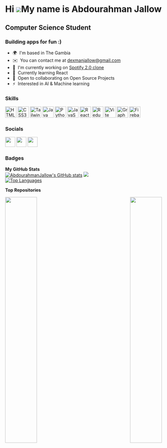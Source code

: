 Hi ![](https://user-images.githubusercontent.com/18350557/176309783-0785949b-9127-417c-8b55-ab5a4333674e.gif)My name is Abdourahman Jallow
==========================================================================================================================================

Computer Science Student
------------------------------------------

### Building apps for fun :)

*   🌍  I'm based in The Gambia
*   ✉️   You can contact me at [dexmanjallow@gmail.com](mailto:dexmanjallow@gmail.com)
*   🚀  I'm currently working on [Spotify 2.0 clone](http://github.com/AbdourahmanJallow/spotify-music-app-clone-2.0)
*   🧠  Currently learning React
*   🤝  Open to collaborating on Open Source Projects
*   ⚡   Interested in AI & Machine learning

### Skills 
<p align="left">
    <a href="https://developer.mozilla.org/en-US/docs/Glossary/HTML5" target="_blank" rel="noreferrer">
        <img src="https://raw.githubusercontent.com/danielcranney/readme-generator/main/public/icons/skills/html5-colored.svg" width="36" height="36" alt="HTML5" /></a>
   <a href="https://www.w3.org/TR/CSS/#css" target="_blank" rel="noreferrer">
        <img src="https://raw.githubusercontent.com/danielcranney/readme-generator/main/public/icons/skills/css3-colored.svg" width="36" height="36" alt="CSS3" /></a>
    <a href="https://tailwindcss.com/" target="_blank" rel="noreferrer">
        <img src="https://raw.githubusercontent.com/danielcranney/readme-generator/main/public/icons/skills/tailwindcss-colored.svg" width="36" height="36" alt="TailwindCSS" /></a>
    <a href="https://www.oracle.com/java/" target="_blank" rel="noreferrer">
        <img src="https://raw.githubusercontent.com/danielcranney/readme-generator/main/public/icons/skills/java-colored.svg" width="36" height="36" alt="Java" /></a>
    <a href="https://www.python.org/" target="_blank" rel="noreferrer">
        <img src="https://raw.githubusercontent.com/danielcranney/readme-generator/main/public/icons/skills/python-colored.svg" width="36" height="36" alt="Python" /></a>
    <a href="https://developer.mozilla.org/en-US/docs/Web/JavaScript" target="_blank" rel="noreferrer">
        <img src="https://raw.githubusercontent.com/danielcranney/readme-generator/main/public/icons/skills/javascript-colored.svg" width="36" height="36" alt="JavaScript" /></a>
    <a href="https://reactjs.org/" target="_blank" rel="noreferrer">
        <img src="https://raw.githubusercontent.com/danielcranney/readme-generator/main/public/icons/skills/react-colored.svg" width="36" height="36" alt="React" /></a>
    <a href="https://redux.js.org/" target="_blank" rel="noreferrer">
        <img src="https://raw.githubusercontent.com/danielcranney/readme-generator/main/public/icons/skills/redux-colored.svg" width="36" height="36" alt="Redux" /></a>
    <a href="https://vitejs.dev/" target="_blank" rel="noreferrer">
    <img src="https://raw.githubusercontent.com/danielcranney/readme-generator/main/public/icons/skills/vite-colored.svg" width="36" height="36" alt="Vite" /></a>
    <a href="https://graphql.org/" target="_blank" rel="noreferrer">
        <img src="https://raw.githubusercontent.com/danielcranney/readme-generator/main/public/icons/skills/graphql-colored.svg" width="36" height="36" alt="GraphQL" /></a>
    <a href="https://firebase.google.com/" target="_blank" rel="noreferrer">
        <img src="https://raw.githubusercontent.com/danielcranney/readme-generator/main/public/icons/skills/firebase-colored.svg" width="36" height="36" alt="Firebase" /></a>
</p>
    
### Socials             
             
<p align="left">                
    <a href="https://www.github.com/AbdourahmanJallow" target="_blank" rel="noreferrer">
      <img src="https://raw.githubusercontent.com/danielcranney/readme-generator/main/public/icons/socials/github.svg" width="32" height="32" /></a>         <a href="https://www.linkedin.com/in/abdourahman-jallow-739185255" target="_blank" rel="noreferrer">
        <img src="https://raw.githubusercontent.com/danielcranney/readme-generator/main/public/icons/socials/linkedin.svg" width="32" height="32" /></a>
    <a href="https://www.twitter.com/dexman_00" target="_blank" rel="noreferrer">
      <img src="https://raw.githubusercontent.com/danielcranney/readme-generator/main/public/icons/socials/twitter.svg" width="32" height="32" /></a>
</p>

### Badges
<b>My GitHub Stats</b><br />
    <a href="http://www.github.com/AbdourahmanJallow">
      <img src="https://github-readme-stats.vercel.app/api?username=AbdourahmanJallow&show_icons=true&hide=&count_private=true&title_color=0891b2&text_color=14b8a6&icon_color=0891b2&bg_color=0f172a&hide_border=true&show_icons=true" alt="AbdourahmanJallow's GitHub stats" /></a>
    <a href="http://www.github.com/AbdourahmanJallow">
        <img src="https://github-readme-streak-stats.herokuapp.com/?user=AbdourahmanJallow&stroke=14b8a6&background=0f172a&ring=0891b2&fire=0891b2&currStreakNum=14b8a6&currStreakLabel=0891b2&sideNums=14b8a6&sideLabels=14b8a6&dates=14b8a6&hide_border=true" /></a>    
    <a href="https://github.com/AbdourahmanJallow" align="left">
        <img src="https://github-readme-stats.vercel.app/api/top-langs/?username=AbdourahmanJallow&langs_count=10&title_color=0891b2&text_color=14b8a6&icon_color=0891b2&bg_color=0f172a&hide_border=true&locale=en&custom_title=Top%20%Languages" alt="Top Languages" /></a>

<b>Top Repositories</b>
<div width="100%" align="center">
    <a href="https://github.com/AbdourahmanJallow/e-commerce-app" align="left">
        <img align="left" width="45%" src="https://github-readme-stats.vercel.app/api/pin/?username=AbdourahmanJallow&repo=e-commerce-app&title_color=0891b2&text_color=14b8a6&icon_color=0891b2&bg_color=0f172a&hide_border=true&locale=en" /></a>
    <a href="https://github.com/AbdourahmanJallow/weather-forecast-app" align="right">
      <img align="right" width="45%" src="https://github-readme-stats.vercel.app/api/pin/?username=AbdourahmanJallow&repo=weather-forecast-app&title_color=0891b2&text_color=14b8a6&icon_color=0891b2&bg_color=0f172a&hide_border=true&locale=en" /></a>
</div>
<br /><br /><br /><br />
